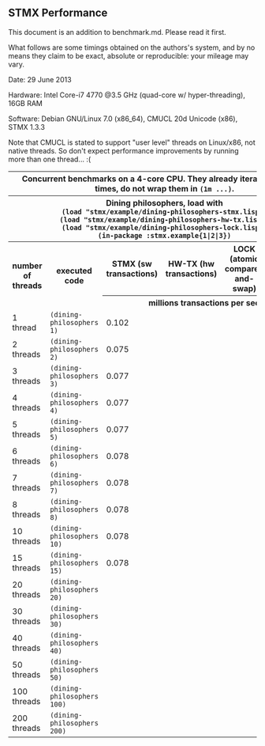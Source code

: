STMX Performance
----------------

This document is an addition to benchmark.md. Please read it first.

What follows are some timings obtained on the authors's system, and by no means they
claim to be exact, absolute or reproducible: your mileage may vary.

Date: 29 June 2013

Hardware: Intel Core-i7 4770 @3.5 GHz (quad-core w/ hyper-threading), 16GB RAM

Software: Debian GNU/Linux 7.0 (x86_64), CMUCL 20d Unicode (x86), STMX 1.3.3

Note that CMUCL is stated to support "user level" threads on Linux/x86, not native threads.
So don't expect performance improvements by running more than one thread... :(

<table>
 
 <tr><th colspan="6">
       Concurrent benchmarks on a 4-core CPU. They already iterate
       ten million times, do not wrap them in <code>(1m ...)</code>.
     </th></tr>

 <tr><th colspan="6">
       Dining philosophers, load with<br>
       <code>(load "stmx/example/dining-philosophers-stmx.lisp")</code><br>
       <code>(load "stmx/example/dining-philosophers-hw-tx.lisp")</code><br>
       <code>(load "stmx/example/dining-philosophers-lock.lisp")</code><br>
       <code>(in-package :stmx.example{1|2|3})</code>
     </th></tr>

 <tr><th rowspan="2"><b>number of threads</b></th>
     <th rowspan="2"><b>executed code</b></th>
     <th><b>STMX (sw transactions)</b></th>
     <th><b>HW-TX (hw transactions)</b></th>
     <th><b>LOCK (atomic compare-and-swap)</b></th>
     <th><b>LOCK (bordeaux-threads mutex)</b></th></tr>

 <tr><th colspan="4"><b>millions transactions per second</b></th></tr>

 <tr><td>1 thread</td>
     <td><code>(dining-philosophers 1)</code></td>
     <td>0.102</td><td>     </td><td>     </td><td>0.194</td></tr>

 <tr><td>2 threads</td>
     <td><code>(dining-philosophers 2)</code></td>
     <td>0.075</td><td>     </td><td>     </td><td>0.108</td></tr>

 <tr><td>3 threads</td>
     <td><code>(dining-philosophers 3)</code></td>
     <td>0.077</td><td>     </td><td>     </td><td>0.116</td></tr>

 <tr><td>4 threads</td>
     <td><code>(dining-philosophers 4)</code></td>
     <td>0.077</td><td>     </td><td>     </td><td>0.122</td></tr>

 <tr><td>5 threads</td>
     <td><code>(dining-philosophers 5)</code></td>
     <td>0.077</td><td>     </td><td>     </td><td>0.124</td></tr>

 <tr><td>6 threads</td>
     <td><code>(dining-philosophers 6)</code></td>
     <td>0.078</td><td>     </td><td>     </td><td>0.127</td></tr>

 <tr><td>7 threads</td>
     <td><code>(dining-philosophers 7)</code></td>
     <td>0.078</td><td>     </td><td>     </td><td>0.128</td></tr>

 <tr><td>8 threads</td>
     <td><code>(dining-philosophers 8)</code></td>
     <td>0.078</td><td>     </td><td>     </td><td>0.130</td></tr>

 <tr><td>10 threads</td>
     <td><code>(dining-philosophers 10)</code></td>
     <td>0.078</td><td>     </td><td>     </td><td>0.132</td></tr>

 <tr><td>15 threads</td>
     <td><code>(dining-philosophers 15)</code></td>
     <td>0.078</td><td>     </td><td>     </td><td>     </td></tr>

 <tr><td>20 threads</td>
     <td><code>(dining-philosophers 20)</code></td>
     <td>     </td><td>     </td><td>     </td><td>     </td></tr>

 <tr><td>30 threads</td>
     <td><code>(dining-philosophers 30)</code></td>
     <td>     </td><td>     </td><td>     </td><td>     </td></tr>

 <tr><td>40 threads</td>
     <td><code>(dining-philosophers 40)</code></td>
     <td>     </td><td>     </td><td>     </td><td>     </td></tr>

 <tr><td>50 threads</td>
     <td><code>(dining-philosophers 50)</code></td>
     <td>     </td><td>     </td><td>     </td><td>     </td></tr>

 <tr><td>100 threads</td>
     <td><code>(dining-philosophers 100)</code></td>
     <td>     </td><td>     </td><td>     </td><td>     </td></tr>

 <tr><td>200 threads</td>
     <td><code>(dining-philosophers 200)</code></td>
     <td>     </td><td>     </td><td>     </td><td>     </td></tr>

</table>
